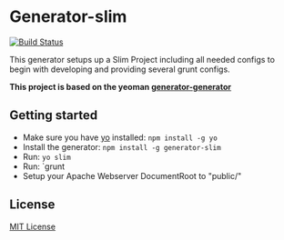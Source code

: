 # Generator-slim
[![Build Status](https://secure.travis-ci.org/katywings/generator-slim.png)](https://travis-ci.org/katywings/generator-slim)

This generator setups up a Slim Project including all needed configs to begin with developing and providing several grunt configs.

**This project is based on the yeoman [generator-generator](https://github.com/yeoman/generator-generator)**

## Getting started
- Make sure you have [yo](https://github.com/yeoman/yo) installed:
    `npm install -g yo`
- Install the generator: `npm install -g generator-slim`
- Run: `yo slim`
- Run: `grunt
- Setup your Apache Webserver DocumentRoot to "public/"

## License
[MIT License](http://en.wikipedia.org/wiki/MIT_License)
